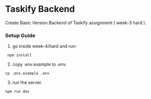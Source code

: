# Taskify Backend

Create Basic Version Backend of Taskify assignment ( week-3 hard ).

### Setup Guide

1. go inside week-4/hard and run:

```
 npm install
```

2. copy .env.example to .env.

```
cp .env.example .env
```

3. run the server.

```
npm run dev
```
